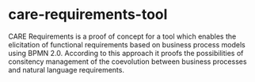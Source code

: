 # care-requirements-tool
CARE Requirements is a proof of concept for a tool which enables the elicitation of functional requirements based on business process models using BPMN 2.0. According to this approach it proofs the possibilities of consitency management of the coevolution between business processes and natural language requirements.
